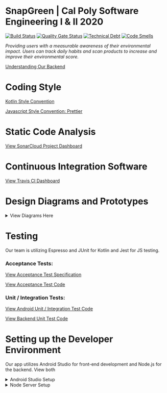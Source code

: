 # SnapGreen | Cal Poly Software Engineering I & II 2020
[![Build Status](https://travis-ci.com/SnapGreen/SE308-winter2020-environmental-app.svg?branch=master)](https://travis-ci.com/SnapGreen/SE308-winter2020-environmental-app)
[![Quality Gate Status](https://sonarcloud.io/api/project_badges/measure?project=SnapGreen_SE308-winter2020-environmental-app&metric=alert_status)](https://sonarcloud.io/dashboard?id=SnapGreen_SE308-winter2020-environmental-app)
[![Technical Debt](https://sonarcloud.io/api/project_badges/measure?project=SnapGreen_SE308-winter2020-environmental-app&metric=sqale_index)](https://sonarcloud.io/dashboard?id=SnapGreen_SE308-winter2020-environmental-app)
[![Code Smells](https://sonarcloud.io/api/project_badges/measure?project=SnapGreen_SE308-winter2020-environmental-app&metric=code_smells)](https://sonarcloud.io/dashboard?id=SnapGreen_SE308-winter2020-environmental-app)

<em>Providing users with a measurable awareness of their environmental impact. Users can track daily habits and scan products to increase and improve their environmental score.</em>

<a href="https://github.com/SnapGreen/SE308-winter2020-environmental-app/tree/master/Backend">Understanding Our Backend</a>

# Coding Style
<a href="https://kotlinlang.org/docs/reference/coding-conventions.html">Kotlin Style Convention</a>

<a href="https://prettier.io/docs/en/">Javascript Style Convention: Prettier</a>

# Static Code Analysis
<a href="https://sonarcloud.io/dashboard?id=SnapGreen_SE308-winter2020-environmental-app">View SonarCloud Project Dashboard</a>

# Continuous Integration Software
<a href="https://travis-ci.com/github/SnapGreen/SE308-winter2020-environmental-app">View Travis CI Dashboard</a>

# Design Diagrams and Prototypes
<details>
  <summary>View Diagrams Here</summary>
<br>
 
## UI Prototypes
<a href="https://www.figma.com/proto/bh5f84oIEU3nPKicuKOBUI/SnapGreen?node-id=1%3A10&scaling=min-zoom">View Figma Mockup</a>
 
## Component Diagram
![Screen Shot 2020-06-01 at 2 31 37 PM](https://user-images.githubusercontent.com/38018381/83457144-e61ab580-a415-11ea-837f-5249a253b3e5.png)

## Use Case Diagram

The app involves two actors, one being a player(user) and the other being a clock. The player can perform various activities. They can login to the app and if they don't have an account they can create a new account. A player can also access their settings, add friends, enter usage stats which will also lead to the system to calculate the stats. They can create a new game, which in turn will start the game clock countdown and this is managed by the clock. Finally the player can scan the product barcode and in return view the environmental impact of it.
<img width="605" alt="Screen Shot 2020-03-08 at 3 20 23 PM" src="https://user-images.githubusercontent.com/38018381/76172459-71581800-6153-11ea-88e2-5ae69b7becf9.png">

## Activity Diagram

This diagram displays the process of creating, playing, and ending a game. Reading from top to bottom you can see the different decisions at each step and what happens after the user makes a decision on whether or not to perform a certain action. The diagram is pretty self-explanatory and easy to follow.
<img width="626" alt="Screen Shot 2020-02-21 at 11 51 02 AM" src="https://user-images.githubusercontent.com/38018381/76172476-ab291e80-6153-11ea-8859-beb67f91f88d.png">

This diagram shows the basic workflow when adding usage data into SnapGreen. Several different statistics are updated including any games in progress.
![StatsActivityDiagram](https://user-images.githubusercontent.com/44537937/76588351-0a649700-64a4-11ea-8824-5d71447ea23f.png)

## Class Diagram

This diagram is a rough draft that shows the interaction between the different main classes of the game. It also shows the different methods that perform the various actions within the app. It also highlights the dependencies between one class and another.

<img width="680" alt="Screen Shot 2020-03-08 at 4 15 50 PM" src="https://user-images.githubusercontent.com/38018381/76172963-1d9bfd80-6158-11ea-8b19-47a29ac5901c.png">

## Sequence Diagram

This diagram shows the interaction between the app, server, and database when a user tries to login. The app sends the login attempt information to the server and the server queries the database and recieves a response. The server then sends a response to the app based on whether the login attempt was valid, whether the user doesn't exist, or whether the password doesn't match.
![Annotation 2020-03-02 212312](https://user-images.githubusercontent.com/38018381/76172505-f80cf500-6153-11ea-8d9c-cf0885f0c9ec.png)
</details>

# Testing
Our team is utilizing Espresso and JUnit for Kotlin and Jest for JS testing.

### Acceptance Tests:

<a href="https://docs.google.com/document/d/127FFINRSePh865mnvbP_oG0q_9rLcbGXoqgU5NzB5AQ/edit?usp=sharing">View Acceptance Test Specification</a>

<a href="https://github.com/SnapGreen/SE308-winter2020-environmental-app/blob/master/Client/app/src/androidTest/java/com/acme/snapgreen/ui/login/AcceptanceTests.kt">View Acceptance Test Code</a>

### Unit / Integration Tests:

<a href="https://github.com/SnapGreen/SE308-winter2020-environmental-app/blob/code-cleanup/Client/app/src/androidTest/java/com/acme/snapgreen/DailyStatisticsTests.kt">View Android Unit / Integration Test Code</a>

<a href="https://github.com/SnapGreen/SE308-winter2020-environmental-app/tree/code-cleanup/Backend/tests">View Backend Unit Test Code</a>



# Setting up the Developer Environment
Our app utilizes Android Studio for front-end development and Node.js for the backend. View both 

<details>
  <summary>Android Studio Setup</summary>
<br>
  
  ### Installation:
  
  Install latest version of [Android Studio](https://developer.android.com/studio). 
  
  Navigate to Tools > SDK Manager
  
  Download and Install Android 9.0 (Pie)
  
  Navigate to SDK Tools
  
  Download and Install Google Play Services 
  
  Clone the repository
  
  Go to File > Open and select the "Client" folder from the repository.
  
  Wait for import and gradle sync to complete.
  
  If prompted, download and install the latest versions of both gradle and kotlin (may not be neccessary) 
  
  Download the GoogleServices.json from the Firebase console.
  
  Place the JSON in the "app" directory 
  
  Connect an android phone with developer mode activated and USB debugging turned on
  
  OR Navigate to Tools > AVD Manager
    Select Create Virtual Device 
    Select Pixel 3 > Pie > Finish
   
  Click on the play button on the top of Android Studio to build and run the app!

</details>
<details>
  <summary>Node Server Setup</summary>
<br>
  
  ### Installation:

  #### Windows

  We recommend enabling WSL (Windows Subsystem for Linux) first--while it is
  possible to install these programs on Windows without doing so, the server will
  ultimately be hosted in a Linux environment and therefore will be expressed with
  Linux commands. When choosing a "flavor" of Linux to install, choose "Ubuntu
  18.04 LTS" from the Microsoft store--certain commands vary depending on which
  variety of Linux you choose, and for this we are going with Ubuntu (for now).

  [How to install/enable WSL on Windows 10](https://docs.microsoft.com/en-us/windows/wsl/install-win10)

  Once WSL has been installed/enabled, you can start it by going to any folder in
  explorer, clicking in the box showing your location (e.g. "This PC > Local Disk
  (C:) > Users...," just above the folder contents), then typing "wsl" and hitting
  _enter_. That will put you into the Linux command line.

  #### Linux

  ##### Installing node.js (from the command line)

  > `sudo apt update`

  > `sudo apt install nodejs`

  > `nodejs -v`

  ##### Installing npm (node package manager)

  > `sudo apt install npm`

  > `npm -v`

  ##### Installing express.js

  > `npm install express`

  #### Mac

  First, you need to install XCode (from the Apple App Store), and Homebrew
  (Apple's package manager for Mac). All following commands should be entered
  into the terminal:

  ##### Installing Homebrew

  > `ruby -e "$(curl -fsSl https://raw.githubusercontent.com/Homebrew/install/master/install)"`

  ##### Installing node and npm

  > `brew install node`

  > `node -v`

  > `npm -v`

  ##### updating node and npm

  > `brew upgrade`

  > `brew upgrade node`

  > `node -v`

  > `npm -v`

  ### Uninstall:

  #### Windows

  If you've installed via WSL, follow the Linux instructions below from the linux
  command line. Otherwise, uninstall programs as you normally would.

  #### Linux

  > `sudo apt remove nodejs`

  > `sudo apt purge nodejs`

  > `sudo apt autoremove`

  #### Mac

  > `brew uninstall node`

  ### Some Important Dev Dependencies

  husky: Allows for pre-commits hooks (Used to run prettier styling for every JS commit)
  jest: Testing framework for JS
  nodemon: Utilized to have the server refresh automatically with every change
  prettier: Automatic code formatting for every JS commit

  ## Running the Server

  Running the server is as simple as two commands

  > `npm install`

  > `npm run serve`

  You may get a warning from your firewall--go ahead and let it slide.
  Your terminal should announce that the server is running. Open up a browser
  window, and go to "localhost:8080". You should see a blank page with a button
  at the bottom; you should also see a message in the terminal that states "user
  connected." Try clicking on the button--you will see repeated messages.

 </details>
